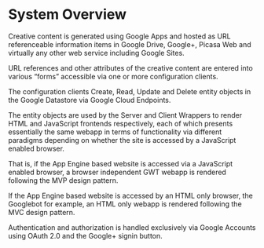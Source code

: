 # System Overview #

Creative content is generated using Google Apps and hosted as URL referenceable information items in Google Drive, Google+, Picasa Web and virtually any other web service including Google Sites.

URL references and other attributes of the creative content are entered into various “forms” accessible via one or more configuration clients.

The configuration clients Create, Read, Update and Delete entity objects in the Google Datastore via Google Cloud Endpoints.

The entity objects are used by the Server and Client Wrappers to render HTML and JavaScript frontends respectively, each of which presents essentially the same webapp in terms of functionality via different paradigms depending on whether the site is accessed by a JavaScript enabled browser.

That is, if the App Engine based website is accessed via a JavaScript enabled browser, a browser independent GWT webapp is rendered following the MVP design pattern.

If the App Engine based website is accessed by an HTML only browser, the Googlebot for example, an HTML only webapp is rendered following the MVC design pattern.

Authentication and authorization is handled exclusively via Google Accounts using OAuth 2.0 and the Google+ signin button.